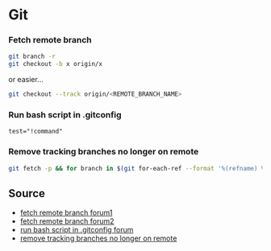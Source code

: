 # Git

### Fetch remote branch

```sh
git branch -r
git checkout -b x origin/x
```

or easier...

```sh
git checkout --track origin/<REMOTE_BRANCH_NAME>
```

### Run bash script in .gitconfig

```
test="!command"
```

### Remove tracking branches no longer on remote

```sh
git fetch -p && for branch in $(git for-each-ref --format '%(refname) %(upstream:track)' refs/heads | awk '$2 == "[gone]" {sub("refs/heads/", "", $1); print $1}'); do git branch -D $branch; done
```

## Source

- [fetch remote branch forum1](https://stackoverflow.com/a/10313379/18004491)
- [fetch remote branch forum2](https://stackoverflow.com/a/60210807/18004491)
- [run bash script in .gitconfig forum](https://stackoverflow.com/a/14994923/18004491)
- [remove tracking branches no longer on remote](https://stackoverflow.com/a/33548037/18004491)
